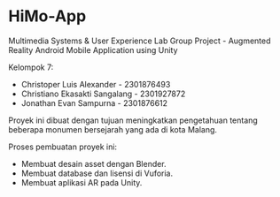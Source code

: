 # HiMo-App
Multimedia Systems &amp; User Experience Lab Group Project - Augmented Reality Android Mobile Application using Unity

Kelompok 7:
- Christoper Luis Alexander - 2301876493
- Christiano Ekasakti Sangalang - 2301927872
- Jonathan Evan Sampurna - 2301876612

Proyek ini dibuat dengan tujuan meningkatkan pengetahuan tentang beberapa monumen bersejarah yang ada di kota Malang.  

Proses pembuatan proyek ini:
- Membuat desain asset dengan Blender.
- Membuat database dan lisensi di Vuforia.
- Membuat aplikasi AR pada Unity. 

